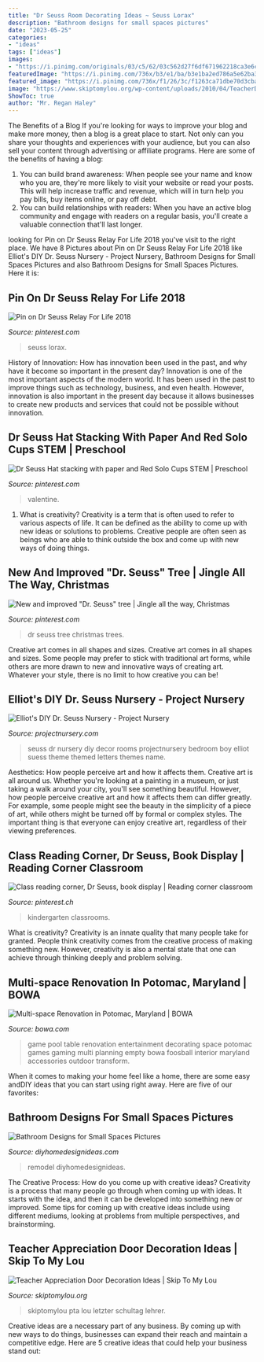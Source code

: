 ```yaml
---
title: "Dr Seuss Room Decorating Ideas ~ Seuss Lorax"
description: "Bathroom designs for small spaces pictures"
date: "2023-05-25"
categories:
- "ideas"
tags: ["ideas"]
images:
- "https://i.pinimg.com/originals/03/c5/62/03c562d27f6df671962218ca3e6c4fed.jpg"
featuredImage: "https://i.pinimg.com/736x/b3/e1/ba/b3e1ba2ed786a5e62ba3621b65a089c3.jpg"
featured_image: "https://i.pinimg.com/736x/f1/26/3c/f1263ca71dbe70d3cbaea5bea8f670d9.jpg"
image: "https://www.skiptomylou.org/wp-content/uploads/2010/04/TeacherDoor-superstar-1.jpg"
ShowToc: true
author: "Mr. Regan Haley"
---
```



The Benefits of a Blog
If you're looking for ways to improve your blog and make more money, then a blog is a great place to start. Not only can you share your thoughts and experiences with your audience, but you can also sell your content through advertising or affiliate programs. Here are some of the benefits of having a blog: 
1) You can build brand awareness: When people see your name and know who you are, they're more likely to visit your website or read your posts. This will help increase traffic and revenue, which will in turn help you pay bills, buy items online, or pay off debt. 
2) You can build relationships with readers: When you have an active blog community and engage with readers on a regular basis, you'll create a valuable connection that'll last longer.

	

		
looking for Pin on Dr Seuss Relay For Life 2018 you've visit to the right place. We have 8 Pictures about Pin on Dr Seuss Relay For Life 2018 like Elliot&#039;s DIY Dr. Seuss Nursery - Project Nursery, Bathroom Designs for Small Spaces Pictures and also Bathroom Designs for Small Spaces Pictures. Here it is:
		
    
## Pin On Dr Seuss Relay For Life 2018

<img loading=lazy src="https://i.pinimg.com/736x/b3/e1/ba/b3e1ba2ed786a5e62ba3621b65a089c3.jpg" onerror="this.onerror=null;this.src='https://tse3.mm.bing.net/th?id=OIP.u8y3XDbmEQC3O-YVcXYbdgHaJ3&amp;pid=15.1';" alt="Pin on Dr Seuss Relay For Life 2018">

_Source: pinterest.com_

>seuss lorax. 

	

History of Innovation: How has innovation been used in the past, and why have it become so important in the present day?
Innovation is one of the most important aspects of the modern world. It has been used in the past to improve things such as technology, business, and even health. However, innovation is also important in the present day because it allows businesses to create new products and services that could not be possible without innovation.

    
## Dr Seuss Hat Stacking With Paper And Red Solo Cups STEM | Preschool

<img loading=lazy src="https://i.pinimg.com/736x/f1/26/3c/f1263ca71dbe70d3cbaea5bea8f670d9.jpg" onerror="this.onerror=null;this.src='https://tse2.mm.bing.net/th?id=OIP.E_AgBYkPhRbRXp06TZC5FQHaKS&amp;pid=15.1';" alt="Dr Seuss Hat stacking with paper and Red Solo Cups STEM | Preschool">

_Source: pinterest.com_

>valentine. 

	

1. What is creativity?
Creativity is a term that is often used to refer to various aspects of life. It can be defined as the ability to come up with new ideas or solutions to problems. Creative people are often seen as beings who are able to think outside the box and come up with new ways of doing things.

    
## New And Improved &quot;Dr. Seuss&quot; Tree | Jingle All The Way, Christmas

<img loading=lazy src="https://i.pinimg.com/736x/5c/4d/40/5c4d4076777a73f26c05f1219605db41--dr-seuss.jpg" onerror="this.onerror=null;this.src='https://tse1.mm.bing.net/th?id=OIP.zPyzZl_xyaMb68cDYLaTNwHaJ3&amp;pid=15.1';" alt="New and improved &quot;Dr. Seuss&quot; tree | Jingle all the way, Christmas">

_Source: pinterest.com_

>dr seuss tree christmas trees. 

	

Creative art comes in all shapes and sizes.
Creative art comes in all shapes and sizes. Some people may prefer to stick with traditional art forms, while others are more drawn to new and innovative ways of creating art. Whatever your style, there is no limit to how creative you can be!

    
## Elliot&#039;s DIY Dr. Seuss Nursery - Project Nursery

<img loading=lazy src="http://projectnursery.com/wp-content/uploads/2012/06/IMG_0231.jpg" onerror="this.onerror=null;this.src='https://tse3.mm.bing.net/th?id=OIP.8a8CvU2qqSd6Qa2tDxLLEQHaFi&amp;pid=15.1';" alt="Elliot&#039;s DIY Dr. Seuss Nursery - Project Nursery">

_Source: projectnursery.com_

>seuss dr nursery diy decor rooms projectnursery bedroom boy elliot suess theme themed letters themes name. 

	

Aesthetics: How people perceive art and how it affects them.
Creative art is all around us. Whether you're looking at a painting in a museum, or just taking a walk around your city, you'll see something beautiful. However, how people perceive creative art and how it affects them can differ greatly. For example, some people might see the beauty in the simplicity of a piece of art, while others might be turned off by formal or complex styles. The important thing is that everyone can enjoy creative art, regardless of their viewing preferences.

    
## Class Reading Corner, Dr Seuss, Book Display | Reading Corner Classroom

<img loading=lazy src="https://i.pinimg.com/originals/03/c5/62/03c562d27f6df671962218ca3e6c4fed.jpg" onerror="this.onerror=null;this.src='https://tse2.mm.bing.net/th?id=OIP.0AlFva-85vycr-j8jSW8pwHaJ4&amp;pid=15.1';" alt="Class reading corner, Dr Seuss, book display | Reading corner classroom">

_Source: pinterest.ch_

>kindergarten classrooms. 

	

What is creativity?
Creativity is an innate quality that many people take for granted. People think creativity comes from the creative process of making something new. However, creativity is also a mental state that one can achieve through thinking deeply and problem solving.

    
## Multi-space Renovation In Potomac, Maryland | BOWA

<img loading=lazy src="https://bowa.com/wp-content/uploads/2015/06/GRE-Potomac-MD-Renovation-Lower-Level-Game-Room1.jpg" onerror="this.onerror=null;this.src='https://tse4.mm.bing.net/th?id=OIP.oarmivo5f6mbic6fVA5O-AHaE9&amp;pid=15.1';" alt="Multi-space Renovation in Potomac, Maryland | BOWA">

_Source: bowa.com_

>game pool table renovation entertainment decorating space potomac games gaming multi planning empty bowa foosball interior maryland accessories outdoor transform. 

	

When it comes to making your home feel like a home, there are some easy andDIY ideas that you can start using right away. Here are five of our favorites: 

    
## Bathroom Designs For Small Spaces Pictures

<img loading=lazy src="http://diyhomedesignideas.com/photos/template/srnokm0g16bu75rc78gr.jpeg" onerror="this.onerror=null;this.src='https://tse4.mm.bing.net/th?id=OIP.A6J8rEyHtx-8UNHZdfZ8EwHaFj&amp;pid=15.1';" alt="Bathroom Designs for Small Spaces Pictures">

_Source: diyhomedesignideas.com_

>remodel diyhomedesignideas. 

	

The Creative Process: How do you come up with creative ideas?
Creativity is a process that many people go through when coming up with ideas. It starts with the idea, and then it can be developed into something new or improved. Some tips for coming up with creative ideas include using different mediums, looking at problems from multiple perspectives, and brainstorming.

    
## Teacher Appreciation Door Decoration Ideas | Skip To My Lou

<img loading=lazy src="https://www.skiptomylou.org/wp-content/uploads/2010/04/TeacherDoor-superstar-1.jpg" onerror="this.onerror=null;this.src='https://tse1.mm.bing.net/th?id=OIP.cYkg-tU2Kjc2ahS02dihHwAAAA&amp;pid=15.1';" alt="Teacher Appreciation Door Decoration Ideas | Skip To My Lou">

_Source: skiptomylou.org_

>skiptomylou pta lou letzter schultag lehrer. 

	

Creative ideas are a necessary part of any business. By coming up with new ways to do things, businesses can expand their reach and maintain a competitive edge. Here are 5 creative ideas that could help your business stand out: 

